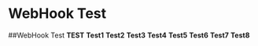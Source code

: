 # WebHook Test
##WebHook Test
**TEST**
**Test1**
**Test2**
**Test3**
**Test4**
**Test5**
**Test6**
**Test7**
**Test8**
